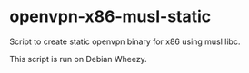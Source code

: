openvpn-x86-musl-static
=======================

Script to create static openvpn binary for x86 using musl libc.

This script is run on Debian Wheezy.
